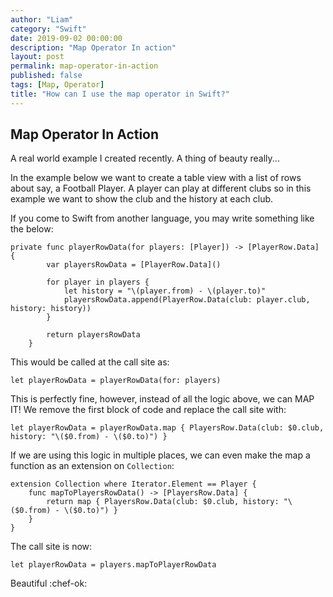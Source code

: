 ```yaml
---
author: "Liam"
category: "Swift"
date: 2019-09-02 00:00:00
description: "Map Operator In action"
layout: post
permalink: map-operator-in-action
published: false
tags: [Map, Operator]
title: "How can I use the map operator in Swift?"
---
```


## Map Operator In Action

A real world example I created recently. A thing of beauty really...

In the example below we want to create a table view with a list of rows about say, a Football Player. A player can play at different clubs so in this example we want to show the club and the history at each club.

If you come to Swift from another language, you may write something like the below:

```
private func playerRowData(for players: [Player]) -> [PlayerRow.Data] {
        var playersRowData = [PlayerRow.Data]()

        for player in players {
            let history = "\(player.from) - \(player.to)"
            playersRowData.append(PlayerRow.Data(club: player.club, history: history))
        }

        return playersRowData
    }
```

This would be called at the call site as:

```
let playerRowData = playerRowData(for: players)
```

This is perfectly fine, however, instead of all the logic above, we can MAP IT! We remove the first block of code and replace the call site with:

```
let playerRowData = playerRowData.map { PlayersRow.Data(club: $0.club, history: "\($0.from) - \($0.to)") }
```

If we are using this logic in multiple places, we can even make the map a function as an extension on `Collection`:

```
extension Collection where Iterator.Element == Player {
	func mapToPlayersRowData() -> [PlayersRow.Data] {
        return map { PlayersRow.Data(club: $0.club, history: "\($0.from) - \($0.to)") }
    }
}
```

The call site is now:

```
let playerRowData = players.mapToPlayerRowData
```

Beautiful :chef-ok:

